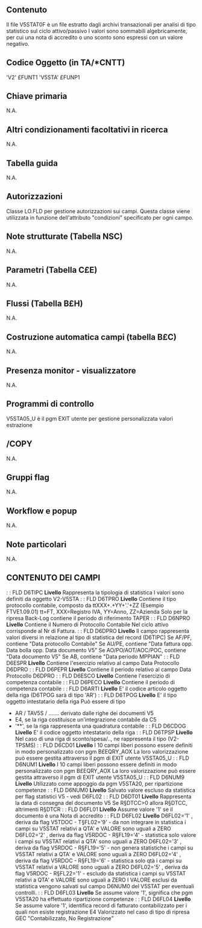 ## Contenuto
Il file V5STAT0F è un file estratto dagli archivi transazionali per analisi di tipo statistico sul ciclo attivo/passivo
I valori sono sommabili algebricamente, per cui una nota di accredito o uno sconto sono espressi con un valore negativo.
## Codice Oggetto (in TA/*CNTT)
 'V2'                               £FUNT1
 'V5STA'                               £FUNP1
## Chiave primaria
N.A.

## Altri condizionamenti facoltativi in ricerca
N.A.

## Tabella guida
N.A.

## Autorizzazioni
Classe LO.FLD per gestione autorizzazioni sui campi. Questa classe viene utilizzata in funzione dell'attributo "condizioni" specificato per ogni campo.

## Note strutturate (Tabella NSC)
N.A.

## Parametri (Tabella C£E)
N.A.

## Flussi (Tabella B£H)
N.A.

## Costruzione automatica campi (tabella B£C)
N.A.


## Presenza monitor - visualizzatore
N.A.

## Programmi di controllo
V5STA05_U è il pgm EXIT utente per gestione personalizzata valori estrazione

## /COPY
N.A.

## Gruppi flag
N.A.

## Workflow e popup
N.A.

## Note particolari
N.A.

## CONTENUTO DEI CAMPI
 :  : FLD D6TIPC **Livello**
Rappresenta la tipologia di statistica
I valori sono definiti da oggetto V2-V5STA
 :  : FLD D6TPRO **Livello**
Contiene il tipo protocollo contabile, composto da ttXXX+.+YY+'.'+ZZ     (Esempio FTVE1.09.01)
tt=FT, XXX=Registro IVA, YY=Anno, ZZ=Azienda
Solo per la ripresa Back-Log contiene il periodo di riferimento TAPER
 :  : FLD D6NPRO **Livello**
Contiene il Numero di Protocollo Contabile
Nel ciclo attivo corrisponde al Nr di Fattura.
 :  : FLD D6DPRO **Livello**
Il campo rappresenta valori diversi in relazione al tipo di statistica del record (D6TIPC)
Se AF/PF, contiene "Data protocollo Contabile"
Se AU/PE, contiene "Data fattura opp. Data bolla opp. Data documento V5"
Se AO/PO/AOT/AOC/POC, contiene "Data documento V5"
Se AB, contiene "Data periodo MPPIAN"
 :  : FLD D6ESPR **Livello**
Contiene l'esercizio relativo al campo Data Protocollo D6DPRO
 :  : FLD D6PEPR **Livello**
Contiene il periodo relativo al campo Data Protocollo D6DPRO
 :  : FLD D6ESCO **Livello**
Contiene l'esercizio di competenza contabile
 :  : FLD D6PECO **Livello**
Contiene il periodo di competenza contabile
 :  : FLD D6ARTI **Livello**
E' il codice articolo oggetto della riga (D6TPOG sarà di tipo 'AR')
 :  : FLD D6TPOG **Livello**
E' il tipo oggetto intestatario della riga
Può essere di tipo
- AR / TAV5S / ....... derivato dalle righe dei documenti V5
- E4, se la riga costituisce un'integrazione contabile da C5
- '**', se la riga rappresenta una quadratura contabile
 :  : FLD D6CDOG **Livello**
E' il codice oggetto intestatario della riga
 :  : FLD D6TPSP **Livello**
Nel caso di una riga di sconto/spesa/.., ne rappresenta il tipo (V2-TPSMS)
 :  : FLD D6CD01 **Livello**
I 10 campi liberi possono essere definiti in modo personalizzato con pgm B£EQRY_AOX
La loro valorizzazione può essere gestita attraverso il pgm di EXIT utente V5STA05_U
 :  : FLD D6NUM1 **Livello**
I 10 campi liberi possono essere definiti in modo personalizzato con pgm B£EQRY_AOX
La loro valorizzazione può essere gestita attraverso il pgm di EXIT utente V5STA05_U
 :  : FLD D6NUM9 **Livello**
Utilizzato come appoggio da pgm V5STA20, per ripartizione competenze
 :  : FLD D6NUM0 **Livello**
Salvato valore escluso da statistica per flag statistici V5 - vedi D6FL02
 :  : FLD D6DT01 **Livello**
Rappresenta la data di consegna del documento V5
Se R§DTCC>0 allora R§DTCC, altrimenti R§DTCR
 :  : FLD D6FL01 **Livello**
Assume valore '1' se il documento è una Nota di accredito
 :  : FLD D6FL02 **Livello**
D6FL02='1' , deriva da flag V5TDOC - T§FL02='9'  - da non integrare in statistica
i campi su V5STAT relativi a QTA' e VALORE sono uguali a ZERO
D6FL02='2' , deriva da flag V5RDOC - R§FL19='4'  - statistica solo valore
i campi su V5STAT relativi a QTA' sono uguali a ZERO
D6FL02='3' , deriva da flag V5RDOC - R§FL19='5'  - non genera statistiche
i campi su V5STAT relativi a QTA' e VALORE sono uguali a ZERO
D6FL02='4' , deriva da flag V5RDOC - R§FL19='6'  - statistica solo qtà
i campi su V5STAT relativi a VALORE sono uguali a ZERO
D6FL02='5' , deriva da flag V5RDOC - R§FL22='1'  - escludo da statistica
i campi su V5STAT relativi a QTA' e VALORE sono uguali a ZERO
I VALORE esclusi da statistica vengono salvati sul campo D6NUM0 del V5STAT per eventuali controlli.
 :  : FLD D6FL03 **Livello**
Se assume valore '1', significa che pgm V5STA20 ha effettuato ripartizione competenze
 :  : FLD D6FL04 **Livello**
Se assume valore '1', identifica record di fatturato contabilizzato per i quali non esiste registrazione E4
Valorizzato nel caso di tipo di ripresa GEC "Contabilizzato, No Registrazione"

